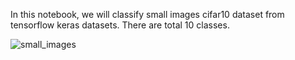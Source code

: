 In this notebook, we will classify small images cifar10 dataset from tensorflow keras datasets. There are total 10 classes. 

![small_images](https://user-images.githubusercontent.com/74365827/167214443-635ff31d-c57f-4e33-86d8-0382c95cb880.jpg)
